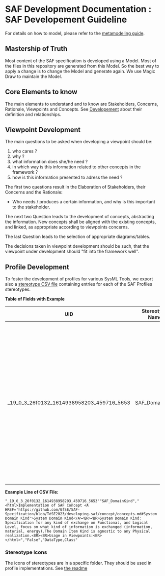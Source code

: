 # SAF Development Documentation : SAF Developement Guideline

For details on how to model, please refer to the [metamodeling guide](./metamodel-guideline/modelguideline.md).

## Mastership of Truth
Most content of the SAF specification is developed using a Model. Most of the files in this repository are generated from this Model. So the best way to apply a change is to change the Model and generate again. We use Magic Draw to maintain the Model.

## Core Elements to know
The main elements to understand and to know are Stakeholders, Concerns, Rationale, Viewpoints and Concepts. See [Developement](development.md) about their definition and relationships.

## Viewpoint Development
The main questions to be asked when developing a viewpoint should be: 
 1. who cares ?
 2. why ?
 3. what information does she/he need ?
 4. in which way is this information related to other concepts in the framework ?
 5. how is this information presented to adress the need ?
 
The first two questions result in the Elaboration of Stakeholders, their Concerns and the Rationale:
 - Who needs / produces a certain information, and why is this important to the stakeholder.

The next two Question leads to the development of concepts, abstracting the information. New concepts shall be aligned with the existing concepts, and linked, as appropriate according to viewpoints concerns.

The last Question leads to the selection of appropriate diagrams/tables.

The decisions taken in viewpoint development should be such, that the viewpoint under development should "fit into the framework well". 

## Profile Development
To foster the development of profiles for various SysML Tools, we export also a [stereotype CSV file](../stereotypes.csv) containing entries for each of the    SAF Profiles stereotypes.

**Table of Fields with Example**

|UID|Stereotype Name|Documentation|Abstract Flag|Metaclasses|
|---|---|---|---|---|
|_19_0_3_26f0132_1614938958203_459716_5653|SAF_DomainKind|<html>Implementation of SAF Concept <A HREF='https://github.com/GfSE/SAF-Specification/blob/TdSE2023/developing-saf/concept/concepts.md#System Domain Kind'>System Domain Kind</A><BR><BR>System Domain Kind: Specification for any kind of exchange on Functional, and Logical Level, focus on what kind of information is exchanged (information, material, energy).The Domain Item Kind is agnostic to any Physical realization.<BR><BR>Usage in Viewpoints:<BR>|False|DataType,Class|

**Example Line of CSV File:**

`"_19_0_3_26f0132_1614938958203_459716_5653""SAF_DomainKind","<html>Implementation of SAF Concept <A HREF='https://github.com/GfSE/SAF-Specification/blob/TdSE2023/developing-saf/concept/concepts.md#System Domain Kind'>System Domain Kind</A><BR><BR>System Domain Kind: Specification for any kind of exchange on Functional, and Logical Level, focus on what kind of information is exchanged (information, material, energy).The Domain Item Kind is agnostic to any Physical realization.<BR><BR>Usage in Viewpoints:<BR></html>","False","DataType,Class"`

### Stereotype Icons
The icons of stereotypes are in a specific folder. They should be used in profile implementations.  See [the readme](../icons/readme.md)